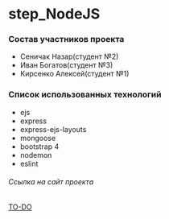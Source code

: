 # step_NodeJS

### Состав участников проекта

* Сеничак Назар(студент №2)
* Иван Богатов(студент №3)
* Кирсенко Алексей(студент №1)

### Список использованных технологий

* ejs
* express
* express-ejs-layouts
* mongoose
* bootstrap 4
* nodemon
* eslint

###### Ссылка на сайт проекта

[TO-DO](https://damp-ravine-42338.herokuapp.com/)
